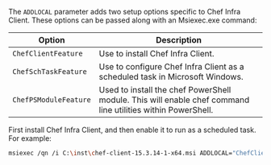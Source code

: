 The `ADDLOCAL` parameter adds two setup options specific to Chef Infra
Client. These options can be passed along with an Msiexec.exe command:

<table>
<colgroup>
<col style="width: 12%" />
<col style="width: 87%" />
</colgroup>
<thead>
<tr class="header">
<th>Option</th>
<th>Description</th>
</tr>
</thead>
<tbody>
<tr class="odd">
<td><code>ChefClientFeature</code></td>
<td>Use to install Chef Infra Client.</td>
</tr>
<tr class="even">
<td><code>ChefSchTaskFeature</code></td>
<td>Use to configure Chef Infra Client as a scheduled task in Microsoft Windows.</td>
</tr>
<tr class="odd">
<td><code>ChefPSModuleFeature</code></td>
<td>Used to install the chef PowerShell module. This will enable chef command line utilities within PowerShell.</td>
</tr>
</tbody>
</table>

First install Chef Infra Client, and then enable it to run as a
scheduled task. For example:

``` bash
msiexec /qn /i C:\inst\chef-client-15.3.14-1-x64.msi ADDLOCAL="ChefClientFeature,ChefSchTaskFeature,ChefPSModuleFeature"
```